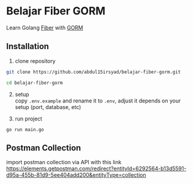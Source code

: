 # Belajar Fiber GORM

Learn Golang [Fiber](https://gofiber.io) with [GORM](https://gorm.io)

## Installation

1. clone repository
```bash
git clone https://github.com/abdul15irsyad/belajar-fiber-gorm.git

cd belajar-fiber-gorm
```

2. setup  
copy `.env.example` and rename it to `.env`, adjust it depends on your setup (port, database, etc)

3. run project
```
go run main.go
```

## Postman Collection

import postman collection via API with this link https://elements.getpostman.com/redirect?entityId=6292564-b13d5591-d95a-455b-81d9-5ee404add200&entityType=collection